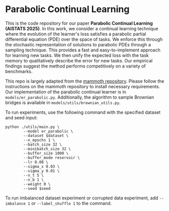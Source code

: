 # Parabolic Continual Learning
This is the code repository for our paper **Parabolic Continual Learning (AISTATS 2025)**. In this work, we consider a continual learning technique where the evolution of the learner's loss satisfies a parabolic partial differential equation (PDE) over the space of tasks. We enforce this through the stochastic representation of solutions to parabolic PDEs through a sampling technique. This provides a fast and easy-to-implement approach for learning new tasks. We then unify the expected loss with the task memory to qualitatively describe the error for new tasks. Our empirical findings suggest the method performs competitively on a variety of benchmarks. 

This repo is largely adapted from the [mammoth repository](https://github.com/aimagelab/mammoth/tree/master). Please follow the instructions on the mammoth repository to install necessary requirements. Our implementation of the parabolic continual learner is in ```models/er_parabolic.py```. Additionally, the algorithm to sample Brownian bridges is available in ```models/utils/brownian_utils.py```.

To run experiments, use the following command with the specified dataset and seed input:  
```
python ./utils/main.py \
        --model er_parabolic \
        --dataset $dataset \
        --n_epochs 1 \
        --batch_size 32 \
        --minibatch_size 32 \
        --buffer_size 1000 \
        --buffer_mode reservoir \
        --lr 0.08 \
        --sigma_x 0.03 \
        --sigma_y 0.01 \
        --n_t 5 \
        --n_b 1 \
        --weight 0 \
        --seed $seed
```

To run imbalanced dataset experiment or corrupted data experiment, add ```--imbalance 1``` or ```--label_shuffle 1``` to the command. 

